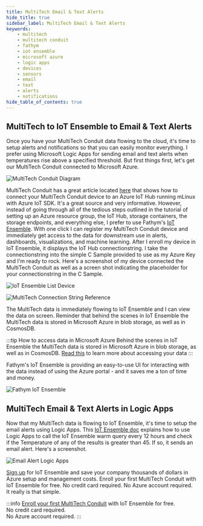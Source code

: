 ```yaml
---
title: MultiTech Email & Text Alerts
hide_title: true
sidebar_label: MultiTech Email & Text Alerts
keywords:
    - multitech
    - multitech conduit
    - fathym
    - iot ensemble
    - microsoft azure
    - logic apps
    - devices
    - sensors
    - email
    - text
    - alerts
    - notifications
hide_table_of_contents: true
---
```


## MultiTech to IoT Ensemble to Email & Text Alerts

Once you have your MultiTech Conduit data flowing to the cloud, it's time to setup alerts and notifications so that you can easily monitor everything. I prefer using Microsoft Logic Apps for sending email and text alerts when temperatures rise above a specified threshold. But first things first, let's get our MultiTech Conduit connected to Microsoft Azure.

![MultiTech Conduit Diagram](https://www.iot-ensemble.com/img/screenshots/MT_Conduit_Schematic_Diagram.png)

MultiTech Conduit has a great article located [here](https://github.com/Azure/azure-iot-device-ecosystem/blob/master/get_started/mlinux-multiconnect-conduit-c.md)  that shows how to connect your MultiTech Conduit device to an Azure IoT Hub running mLinux with Azure IoT SDK.  It's a great source and very informative. However, instead of going through all of the tedious steps outlined in the tutorial of setting up an Azure resource group, the IoT Hub, storage containers, the storage endpoints, and everything else, I prefer to use Fathym's [IoT Ensemble](https://www.iot-ensemble.com). With one click I can register my MultiTech Conduit device and immediately get access to the data for downstream use in alerts, dashboards, visualizations, and machine learning. After I enroll my device in IoT Ensemble, it displays the IoT Hub connectionstring. I take the connectionstring into the simple C Sample provided to use as my Azure Key and I'm ready to rock. Here's a screenshot of my device connected the MultiTech Conduit as well as a screen shot indicating the placeholder for your connectionstring in the C Sample.

![IoT Ensemble List Device](https://www.iot-ensemble.com/img/screenshots/MultiTech-Connected-Devices.png)

![MultiTech Connection String Reference](https://www.iot-ensemble.com/img/screenshots/MultiTech-Connectionstring-Reference.png)

The MultiTech data is immediately flowing to IoT Ensemble and I can view the data on screen. Reminder that behind the scenes in IoT Ensemble the MultiTech data is stored in Microsoft Azure in blob storage, as well as in CosmosDB.  

:::tip How to access data in Microsoft Azure
Behind the scenes in IoT Ensemble the MultiTech data is stored in Microsoft Azure in blob storage, as well as in CosmosDB. [Read this](https://www.iot-ensemble.com/docs/getting-started/connecting-downstream) to learn more about accessing your data
:::

Fathym's IoT Ensemble is providing an easy-to-use UI for interacting with the data instead of using the Azure portal - and it saves me a ton of time and money.

![Fathym IoT Ensemble](https://www.iot-ensemble.com/img/screenshots/MultiTech-Dashboard.png)

## MultiTech Email & Text Alerts in Logic Apps

Now that my MultiTech data is flowing to IoT Ensemble, it's time to setup the email alerts using Logic Apps. This [IoT Ensemble doc](https://www.iot-ensemble.com/docs/devs/alerts/logic-apps) explains how to use Logic Apps to call the IoT Ensemble warm query every 12 hours and check if the Temperature of any of the results is greater than 45. If so, it sends an email alert. Here's a screenshot.

![Email Alert Logic Apps](https://www.iot-ensemble.com/img/screenshots/logic-apps-sendemail-settings.png)

[Sign up](https://www.iot-ensemble.com/dashboard) for IoT Ensemble and save your company thousands of dollars in Azure setup and management costs. Enroll your first MultiTech Conduit with IoT Ensemble for free. No credit card required. No Azure account required. It really is that simple.

:::info
[Enroll your first MultiTech Conduit](https://www.iot-ensemble.com/dashboard) with IoT Ensemble for free.  
No credit card required.  
No Azure account required.
:::